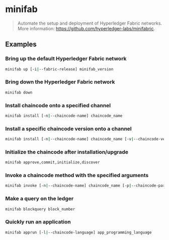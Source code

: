 # minifab

> Automate the setup and deployment of Hyperledger Fabric networks. More information: <https://github.com/hyperledger-labs/minifabric>.

## Examples

### Bring up the default Hyperledger Fabric network

```bash
minifab up [-i|--fabric-release] minifab_version
```

### Bring down the Hyperledger Fabric network

```bash
minifab down
```

### Install chaincode onto a specified channel

```bash
minifab install [-n|--chaincode-name] chaincode_name
```

### Install a specific chaincode version onto a channel

```bash
minifab install [-n|--chaincode-name] chaincode_name [-v|--chaincode-version] chaincode_version
```

### Initialize the chaincode after installation/upgrade

```bash
minifab approve,commit,initialize,discover
```

### Invoke a chaincode method with the specified arguments

```bash
minifab invoke [-n|--chaincode-name] chaincode_name [-p|--chaincode-parameters] '"method_name", "argument1", "argument2", ...'
```

### Make a query on the ledger

```bash
minifab blockquery block_number
```

### Quickly run an application

```bash
minifab apprun [-l|--chaincode-language] app_programming_language
```

